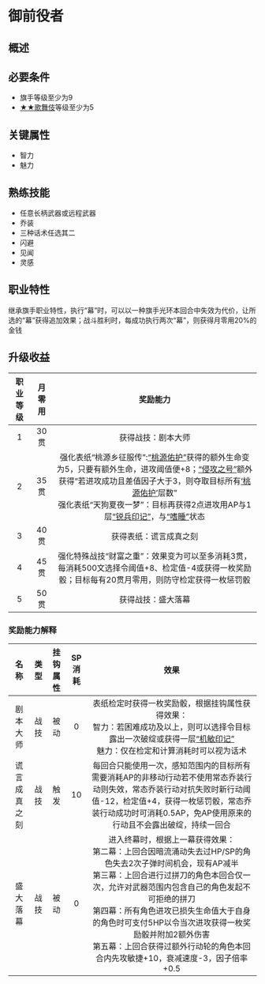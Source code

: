 # 御前役者

## 概述



## 必要条件

* 旗手等级至少为9
* <a href="../2-Kabuki" target="_blank">★★歌舞伎</a>等级至少为5

## 关键属性

* 智力
* 魅力

## 熟练技能

* 任意长柄武器或远程武器
* 乔装
* 三种话术任选其二
* 闪避
* 见闻
* 灵感

## 职业特性

继承旗手职业特性，执行“幕”时，可以以一种旗手光环本回合中失效为代价，让所选的“幕”获得追加效果；战斗胜利时，每成功执行两次“幕”，则获得月零用20%的金钱

## 升级收益

职业等级|月零用|奖励能力
:--:|:--:|:--:
1|30贯|获得战技：剧本大师
2|35贯|强化表纸“桃源乡征服传”:<a href="../../status/mark/#桃源佑护" target="_blank">“桃源佑护”</a>获得的额外生命变为5，只要有额外生命，进攻阈值便+8；<a href="../../status/normal/#侵攻之号" target="_blank">“侵攻之号”</a>额外获得“若进攻成功且差值因子大于3，则夺取目标所有<a href="../../status/mark/#桃源佑护" target="_blank">‘桃源佑护’</a>层数”<br>强化表纸“天狗夏夜一梦”：目标再获得2点进攻用AP与1层<a href="../../status/mark/#锐兵印记" target="_blank">“锐兵印记”</a>，与<a href="../../status/normal/#嗜睡" target="_blank">“嗜睡”</a>状态
3|40贯|获得表纸：谎言成真之刻
4|45贯|强化特殊战技“财富之重”：效果变为可以至多消耗3贯，每消耗500文选择令阈值+8、检定值-4或获得一枚奖励骰；目标每有20贯月零用，则防守检定获得一枚惩罚骰
5|50贯|获得战技：盛大落幕

### 奖励能力解释

名称|类型|挂钩属性|SP消耗|效果
:--:|:--:|:--:|:--:|:--:
剧本大师|战技|被动|0|表纸检定时获得一枚奖励骰，根据挂钩属性获得效果：<br>智力：若困难成功及以上，则可以选择令目标露出一次破绽或获得一层<a href="../../status/mark/#机敏印记" target="_blank">“机敏印记”</a><br>魅力：仅在检定和计算消耗时可以视为话术
谎言成真之刻|战技|触发|10|每回合只能使用一次，感知范围内的目标所有需要消耗AP的非移动行动若不使用常态乔装行动则失效，常态乔装行动对抗失败时新行动阈值-12，检定值+4，获得一枚惩罚骰，常态乔装行动成功时可消耗0.5AP，免AP使用原来的行动且不会露出破绽，持续一回合
盛大落幕|战技|被动|0|进入终幕时，根据上一幕获得效果：<br>第二幕：上回合因暗流涌动失去过HP/SP的角色失去2次子弹时间机会，现有AP减半<br>第三幕：上回合进行过拼刀的角色本回合仅一次，允许对武器范围内包含自己的角色发起不可拒绝的拼刀<br>第四幕：所有角色进攻已损失生命值大于自身的角色时可支付5HP以令当次进攻获得一枚奖励骰并附加2额外伤害<br>第五幕：上回合获得过额外行动轮的角色本回合内先攻敏捷+10，衰减速度-3，因子倍率+0.5